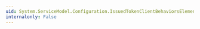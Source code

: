 ```yaml
---
uid: System.ServiceModel.Configuration.IssuedTokenClientBehaviorsElementCollection
internalonly: False
---
```

